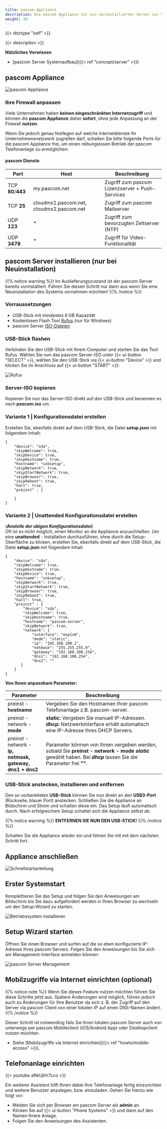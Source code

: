 ```yaml
---
title: pascom Appliance
description: Die pascom Appliance ist ein vorinstallierter Server zur Vor-Ort-Installation.
weight: 30
---
```


{{< doctype "self"  >}}

{{< description >}}

**Nützliches Vorwissen**


 * [pascom Server Systemaufbau]({{< ref "concept/server" >}})

## pascom Appliance

![pascom Appliance](pascom-appliance.png)


### Ihre Firewall anpassen

Viele Unternehmen haben **keinen eingeschränkten Internetzugriff** und können die **pascom Appliance** daher **sofort**, ohne jede Anpassung an der Firewall **nutzen**.

Wenn Sie jedoch genau festlegen auf welche Internetdienste Ihr Unternehmensnetzwerk zugreifen darf, schalten Sie bitte folgende Ports für die pascom Appliance frei, um einen reibungslosen Betrieb der pascom Telefonanlage zu ermöglichen:

#### pascom Dienste

| Port | Host | Beschreibung |
| ---- | ---- | ------------ |
| TCP **80**/**443** | my.pascom.net | Zugriff zum pascom Lizenzserver + Push-Services |
| TCP **25** | cloudmx1.pascom.net, cloudmx2.pascom.net | Zugriff zum pascom Mailserver |
| UDP **123** | \* | Zugriff zum bevorzugten Zeitserver (NTP) |
| UDP **3478** | \* | Zugriff für Video-Funktionalität |


## pascom Server installieren (nur bei Neuinstallation)
{{% notice warning %}}
Im Auslieferungszustand ist der pascom Server bereits vorinstalliert. Führen Sie diesen Schritt nur dann aus wenn Sie eine Neuinstallation des Systems vornehmen möchten!
{{% /notice %}}

### Vorraussetzungen

* USB-Stick mit mindestes 8 GB Kapazität
* Kostenlosen Flash Tool [Rufus](https://rufus.akeo.ie/) (nur für Windows)
* pascom Server [ISO-Dateien](https://www.pascom.net/de/downloads/)

### USB-Stick flashen

Verbinden Sie den USB-Stick mit Ihrem Computer und starten Sie das Tool Rufus. Wählen Sie nun das pascom Server-ISO unter {{< ui-button "SELECT" >}}, wählen Sie den USB-Stick via {{< ui-button "Device" >}} und klicken Sie im Anschluss auf {{< ui-button "START" >}}:

![Rufus](rufus.png?width=300px "Rufus")

### Server-ISO kopieren

Kopieren Sie nun das Server-ISO direkt auf den USB-Stick und benennen es nach **pascom.iso** um.

### Variante 1 | Konfigurationsdatei erstellen

Erstellen Sie, ebenfalls direkt auf dem USB-Stick, die Datei **setup.json** mit folgendem Inhalt:

```
{
    "device": "sda",
    "skipWelcome": true,
    "skipDevice": true,
    "skipHostname": true,
    "hostname": "usbsetup",
    "skipNetwork": true,
    "skipStartNetwork": true,
    "skipBrowser": true,
    "skipReboot": true,
    "halt": true,
    "preinst" : {
 
    }
}
```

### Variante 2 | Unattended Konfigurationsdatei erstellen
(***Anstelle der obigen Konfigurationsdatei***)  
Oft ist es nicht möglich, einen Monitor an die Appliance anzuschließen. Um eine **unattended** - Installation durchzuführen, ohne durch die Setup-Oberfläche zu klicken, 
erstellen Sie, ebenfalls direkt auf dem USB-Stick, die Datei **setup.json** mit folgendem Inhalt. 

```
{
    "device": "sda",
    "skipWelcome": true,
    "skipHostname": true,
    "skipDevice": true,
    "hostname": "usbsetup",
    "skipNetwork": true,
    "skipStartNetwork": true,
    "skipBrowser": true,
    "skipReboot": true,
    "halt": true,
    "preinst" : {
        "device": "sda",
        "skipWelcome": true,
        "skipHostname": true,
        "hostname": "pascom-server",
        "skipNetwork": true,
        "network": {
            "interface": "enp1s0",
            "mode": "static",
            "ip": "192.168.100.1",
            "netmask": "255.255.255.0",
            "gateway": "192.168.100.254",
            "dns1": "192.168.100.254",
            "dns2": ""
       }
    }
}
```
**Von Ihnen anpassbare Parameter:**


|Parameter|Beschreibung|
|---|---|
|preinst - **hostname**| Vergeben Sie den Hostnamen Ihrer pascom Telefonanlage z.B. pascom-server.|
|preinst - network - **mode**| **static:** Vergeben Sie manuell IP-Adressen. <br /> **dhcp:** Netzwerkinterface erhält automatisch eine IP-Adresse Ihres DHCP Servers.|
|preinst - network - <br/> **ip, <br/> netmask, <br/> gateway, <br/> dns1 + dns2**|Parameter können von Ihnen vergeben werden, sobald Sie **preinst - network - mode** ***static*** gewählt haben. Bei ***dhcp*** lassen Sie die Parameter frei **""**.|

### USB-Stick anstecken, installieren und entfernen

Den so vorbereiteten **USB-Stick** können Sie nun direkt an den **USB3-Port** (Rückseite, blauer Port) anstecken. Schließen Sie die Appliance an Bildschirm und Strom und schalten diese ein. Das Setup läuft automatisch durch. Nach erfolgreichem Setup schaltet sich die Appliance selbst ab. 

{{% notice warning %}}
**ENTFERNEN SIE NUN DEN USB-STICK!**
{{% /notice %}}


Schalten Sie die Appliance wieder ein und fahren Sie mit mit dem nächsten Schritt fort.

## Appliance anschließen

![Schnellstartanleitung](getting_started_guide.de.png?width=80%)

## Erster Systemstart

Komplettieren Sie das Setup und folgen Sie den Anweisungen am Bildschirm bis Sie dazu aufgefordert werden in Ihren Browser zu wechseln um den Setup-Wizard zu starten:

![Betriebssystem installieren](tui.png)

## Setup Wizard starten

Öffnen Sie einen Browser und surfen auf die so eben konfigurierte IP-Adresse Ihres pascom Servers. Folgen Sie den Anweisungen bis Sie sich am Management-Interface anmelden können:

![pascom Server Management](management.png)

## Mobilzugriffe via Internet einrichten (optional)

{{% notice note %}}
Wenn Sie dieses Feature nutzen möchten führen Sie diese Schritte jetzt aus. Spätere Änderungen sind möglich, führen jedoch auch zu Änderungen für Ihre Benutzer da sich z. B. der Zugriff auf den Server via pascom Client von einer lokalen IP auf einen DNS-Namen ändert.
{{% /notice %}}

Dieser Schritt ist notwending falls Sie Ihren lokalen pascom Server auch von unterwegs per pascom Mobileclient (iOS/Android App) oder Desktopclient nutzen möchten.

 * Siehe [Mobilzugriffe via Internet einrichten]({{< ref "howto/mobile-access" >}}).

## Telefonanlage einrichten


{{< youtube aNkUjHr7cco >}}

Ein weiterer Assistent hilft Ihnen dabei Ihre Telefonanlage fertig einzurichten und weitere Benutzer anzulegen, bzw. einzuladen.
Gehen Sie hierzu wie folgt vor:

* Melden Sie sich per Browser am pascom Server als **admin** an.
* Klicken Sie auf {{< ui-button "Phone Systems" >}} und dann auf den Namen Ihrere Anlage.
* Folgen Sie den Anweisungen des Assistenten.
